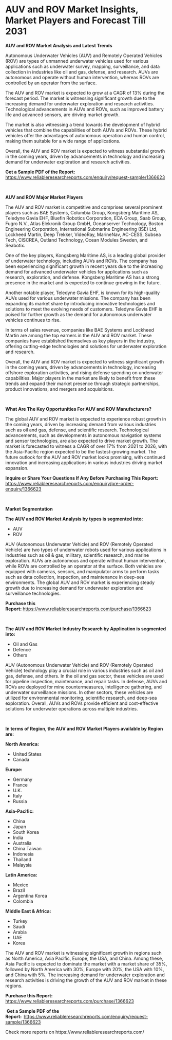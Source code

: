 <p><h1>AUV and ROV Market Insights, Market Players and Forecast Till 2031</h1></p><p><strong>AUV and ROV Market Analysis and Latest Trends</strong></p>
<p><p>Autonomous Underwater Vehicles (AUV) and Remotely Operated Vehicles (ROV) are types of unmanned underwater vehicles used for various applications such as underwater survey, mapping, surveillance, and data collection in industries like oil and gas, defense, and research. AUVs are autonomous and operate without human intervention, whereas ROVs are controlled by an operator from the surface.</p><p>The AUV and ROV market is expected to grow at a CAGR of 13% during the forecast period. The market is witnessing significant growth due to the increasing demand for underwater exploration and research activities. Technological advancements in AUVs and ROVs, such as improved battery life and advanced sensors, are driving market growth.</p><p>The market is also witnessing a trend towards the development of hybrid vehicles that combine the capabilities of both AUVs and ROVs. These hybrid vehicles offer the advantages of autonomous operation and human control, making them suitable for a wide range of applications.</p><p>Overall, the AUV and ROV market is expected to witness substantial growth in the coming years, driven by advancements in technology and increasing demand for underwater exploration and research activities.</p></p>
<p><strong>Get a Sample PDF of the Report:&nbsp;</strong> <a href="https://www.reliableresearchreports.com/enquiry/request-sample/1366623">https://www.reliableresearchreports.com/enquiry/request-sample/1366623</a></p>
<p>&nbsp;</p>
<p><strong>AUV and ROV Major Market Players</strong></p>
<p><p>The AUV and ROV market is competitive and comprises several prominent players such as BAE Systems, Columbia Group, Kongsberg Maritime AS, Teledyne Gavia EHF, Bluefin Robotics Corporation, ECA Group, Saab Group, Fugro N.V., Atlas Elekronik Group GmbH, Oceanserver Technology, Boston Engineering Corporation, International Submarine Engineering (ISE) Ltd, Lockheed Martin, Deep Trekker, VideoRay, MarineNav, AC-CESS, Subsea Tech, CISCREA, Outland Technology, Ocean Modules Sweden, and Seabotix.</p><p>One of the key players, Kongsberg Maritime AS, is a leading global provider of underwater technology, including AUVs and ROVs. The company has been experiencing significant growth in recent years due to the increasing demand for advanced underwater vehicles for applications such as research, exploration, and defense. Kongsberg Maritime AS has a strong presence in the market and is expected to continue growing in the future.</p><p>Another notable player, Teledyne Gavia EHF, is known for its high-quality AUVs used for various underwater missions. The company has been expanding its market share by introducing innovative technologies and solutions to meet the evolving needs of customers. Teledyne Gavia EHF is poised for further growth as the demand for autonomous underwater vehicles continues to rise.</p><p>In terms of sales revenue, companies like BAE Systems and Lockheed Martin are among the top earners in the AUV and ROV market. These companies have established themselves as key players in the industry, offering cutting-edge technologies and solutions for underwater exploration and research.</p><p>Overall, the AUV and ROV market is expected to witness significant growth in the coming years, driven by advancements in technology, increasing offshore exploration activities, and rising defense spending on underwater capabilities. Major players in the market are likely to benefit from these trends and expand their market presence through strategic partnerships, product innovations, and mergers and acquisitions.</p></p>
<p>&nbsp;</p>
<p><strong>What Are The Key Opportunities For AUV and ROV Manufacturers?</strong></p>
<p><p>The global AUV and ROV market is expected to experience robust growth in the coming years, driven by increasing demand from various industries such as oil and gas, defense, and scientific research. Technological advancements, such as developments in autonomous navigation systems and sensor technologies, are also expected to drive market growth. The market is forecasted to witness a CAGR of over 17% from 2021 to 2026, with the Asia-Pacific region expected to be the fastest-growing market. The future outlook for the AUV and ROV market looks promising, with continued innovation and increasing applications in various industries driving market expansion.</p></p>
<p><strong>Inquire or Share Your Questions If Any Before Purchasing This Report:</strong> <a href="https://www.reliableresearchreports.com/enquiry/pre-order-enquiry/1366623">https://www.reliableresearchreports.com/enquiry/pre-order-enquiry/1366623</a></p>
<p>&nbsp;</p>
<p><strong>Market Segmentation</strong></p>
<p><strong>The AUV and ROV Market Analysis by types is segmented into:</strong></p>
<p><ul><li>AUV</li><li>ROV</li></ul></p>
<p><p>AUV (Autonomous Underwater Vehicle) and ROV (Remotely Operated Vehicle) are two types of underwater robots used for various applications in industries such as oil & gas, military, scientific research, and marine exploration. AUVs are autonomous and operate without human intervention, while ROVs are controlled by an operator at the surface. Both vehicles are equipped with cameras, sensors, and manipulator arms to perform tasks such as data collection, inspection, and maintenance in deep-sea environments. The global AUV and ROV market is experiencing steady growth due to increasing demand for underwater exploration and surveillance technologies.</p></p>
<p><strong>Purchase this Report:&nbsp;</strong><a href="https://www.reliableresearchreports.com/purchase/1366623">https://www.reliableresearchreports.com/purchase/1366623</a></p>
<p>&nbsp;</p>
<p><strong>The AUV and ROV Market Industry Research by Application is segmented into:</strong></p>
<p><ul><li>Oil and Gas</li><li>Defence</li><li>Others</li></ul></p>
<p><p>AUV (Autonomous Underwater Vehicle) and ROV (Remotely Operated Vehicle) technology play a crucial role in various industries such as oil and gas, defense, and others. In the oil and gas sector, these vehicles are used for pipeline inspection, maintenance, and repair tasks. In defense, AUVs and ROVs are deployed for mine countermeasures, intelligence gathering, and underwater surveillance missions. In other sectors, these vehicles are utilized for environmental monitoring, scientific research, and deep-sea exploration. Overall, AUVs and ROVs provide efficient and cost-effective solutions for underwater operations across multiple industries.</p></p>
<p>&nbsp;</p>
<p><strong>In terms of Region, the AUV and ROV Market Players available by Region are:</strong></p>
<p>
    <p> <strong> North America: </strong>
        <ul>
            <li>United States</li>
            <li>Canada</li>
        </ul>
        </p> 
    <p> <strong> Europe: </strong>
        <ul>
            <li>Germany</li>
            <li>France</li>
            <li>U.K.</li>
            <li>Italy</li>
            <li>Russia</li>
        </ul>
        </p> 
    <p> <strong> Asia-Pacific: </strong>
        <ul>
            <li>China</li>
            <li>Japan</li>
            <li>South Korea</li>
            <li>India</li>
            <li>Australia</li>
            <li>China Taiwan</li>
            <li>Indonesia</li>
            <li>Thailand</li>
            <li>Malaysia</li>
        </ul>
        </p> 
    <p> <strong> Latin America: </strong>
        <ul>
            <li>Mexico</li>
            <li>Brazil</li>
            <li>Argentina Korea</li>
            <li>Colombia</li>
        </ul>
        </p> 
    <p> <strong> Middle East & Africa: </strong>
        <ul>
            <li>Turkey</li>
            <li>Saudi</li>
            <li>Arabia</li>
            <li>UAE</li>
            <li>Korea</li>
        </ul>
    </p>
    </p>
<p><p>The AUV and ROV market is witnessing significant growth in regions such as North America, Asia Pacific, Europe, the USA, and China. Among these, Asia Pacific is expected to dominate the market with a market share of 35%, followed by North America with 30%, Europe with 20%, the USA with 10%, and China with 5%. The increasing demand for underwater exploration and research activities is driving the growth of the AUV and ROV market in these regions.</p></p>
<p><strong>Purchase this Report: </strong><a href="https://www.reliableresearchreports.com/purchase/1366623">https://www.reliableresearchreports.com/purchase/1366623</a></p>
<p>&nbsp;<strong>Get a Sample PDF of the Report:&nbsp;&nbsp;</strong><a href="https://www.reliableresearchreports.com/enquiry/request-sample/1366623">https://www.reliableresearchreports.com/enquiry/request-sample/1366623</a></p>
<p><strong></strong></p>
<p>Check more reports on https://www.reliableresearchreports.com/</p>